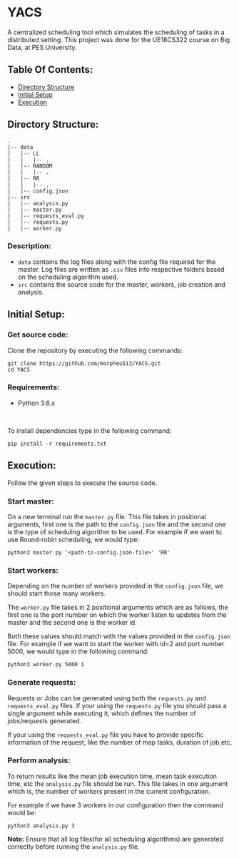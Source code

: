 # YACS
A centralized scheduling tool which simulates the scheduling of tasks in a distributed setting. This project was done for the UE18CS322 course on Big Data, at PES University. 

## Table Of Contents:
* [Directory Structure](#directory-structure)
* [Initial Setup](#initial-setup)
* [Execution](#execution)

## Directory Structure:
```
.
|-- data
|   |-- LL
|   |   |-- . 
|   |-- RANDOM
|   |   |-- . 
|   |-- RR
|   |   |-- . 
|   |-- config.json
|-- src
|   |-- analysis.py
|   |-- master.py
|   |-- requests_eval.py
|   |-- requests.py
|   |-- worker.py
```
### Description:
* ```data``` contains the log files along with the config file required for the master. Log files are written as ```.csv``` files into respective folders based on the scheduling algorithm used.
* ```src``` contains the source code for the master, workers, job creation and analysis.

## Initial Setup:
### Get source code:
Clone the repository by executing the following commands:
```
git clone https://github.com/morpheu513/YACS.git
cd YACS

```

### Requirements:
* Python 3.6.x

<br>

To install dependencies type in the following command:
```
pip install -r requirements.txt
```


## Execution:
Follow the given steps to execute the source code.
### Start master:
On a new terminal run the ```master.py``` file. This file takes in positional arguments, first one is the path to the ```config.json``` file and the second one is the type of scheduling algorithm to be used. For example if we want to use Round-robin scheduling, we would type:
```
python3 master.py '<path-to-config.json-file>' 'RR'
```
### Start workers:
Depending on the number of workers provided in the ```config.json``` file, we should start those many workers.
<br>

The ```worker.py``` file takes in 2 positional arguments which are as follows, the first one is the port number on which the worker listen to updates from the master and the second one is the worker id.
<br>

Both these values should match with the values provided in the ```config.json``` file. For example if we want to start the worker with id=2 and port number 5000, we would type in the following command:
```
python3 worker.py 5000 1
```
### Generate requests:
Requests or Jobs can be generated using both the ```requests.py``` and ```requests_eval.py``` files. If your using the ```requests.py``` file you should pass a single argument while executing it, which defines the number of jobs/requests generated.
<br>

If your using the ```requests_eval.py``` file you have to provide specific information of the request, like the number of map tasks, duration of job,etc.

### Perform analysis:
To return results like the mean job execution time, mean task execution time, etc the ```analysis.py``` file should be run. This file takes in one argument which is, the number of workers present in the current configuration.
<br>

For example if we have 3 workers in our configuration then the command would be:
```
python3 analysis.py 3
```
**Note:** Ensure that all log files(for all scheduling algorithms) are generated correctly before running the ```analysis.py``` file.
